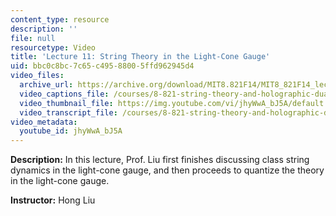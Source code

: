 ```yaml
---
content_type: resource
description: ''
file: null
resourcetype: Video
title: 'Lecture 11: String Theory in the Light-Cone Gauge'
uid: bbc0c8bc-7c65-c495-8800-5ffd962945d4
video_files:
  archive_url: https://archive.org/download/MIT8.821F14/MIT8_821F14_lec11_300k.mp4
  video_captions_file: /courses/8-821-string-theory-and-holographic-duality-fall-2014/3e6561ddd7c35ffeae517708362d9afe_jhyWwA_bJ5A.vtt
  video_thumbnail_file: https://img.youtube.com/vi/jhyWwA_bJ5A/default.jpg
  video_transcript_file: /courses/8-821-string-theory-and-holographic-duality-fall-2014/ef6a97f82e58d10c27b4c7a05b167a7e_jhyWwA_bJ5A.pdf
video_metadata:
  youtube_id: jhyWwA_bJ5A
---
```


**Description:** In this lecture, Prof. Liu first finishes discussing class string dynamics in the light-cone gauge, and then proceeds to quantize the theory in the light-cone gauge.

**Instructor:** Hong Liu